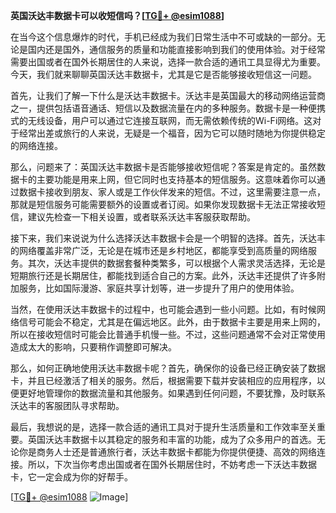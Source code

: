 **英国沃达丰数据卡可以收短信吗？[[TG💪+ @esim1088](https://t.me/s/esim1088)]**

在当今这个信息爆炸的时代，手机已经成为我们日常生活中不可或缺的一部分。无论是国内还是国外，通信服务的质量和功能直接影响到我们的使用体验。对于经常需要出国或者在国外长期居住的人来说，选择一款合适的通讯工具显得尤为重要。今天，我们就来聊聊英国沃达丰数据卡，尤其是它是否能够接收短信这一问题。

首先，让我们了解一下什么是沃达丰数据卡。沃达丰是英国最大的移动网络运营商之一，提供包括语音通话、短信以及数据流量在内的多种服务。数据卡是一种便携式的无线设备，用户可以通过它连接互联网，而无需依赖传统的Wi-Fi网络。这对于经常出差或旅行的人来说，无疑是一个福音，因为它可以随时随地为你提供稳定的网络连接。

那么，问题来了：英国沃达丰数据卡是否能够接收短信呢？答案是肯定的。虽然数据卡的主要功能是用来上网，但它同时也支持基本的短信服务。这意味着你可以通过数据卡接收到朋友、家人或是工作伙伴发来的短信。不过，这里需要注意一点，那就是短信服务可能需要额外的设置或者订阅。如果你发现数据卡无法正常接收短信，建议先检查一下相关设置，或者联系沃达丰客服获取帮助。

接下来，我们来说说为什么选择沃达丰数据卡会是一个明智的选择。首先，沃达丰的网络覆盖非常广泛，无论是在城市还是乡村地区，都能享受到高质量的网络服务。其次，沃达丰提供的数据套餐种类繁多，可以根据个人需求灵活选择，无论是短期旅行还是长期居住，都能找到适合自己的方案。此外，沃达丰还提供了许多附加服务，比如国际漫游、家庭共享计划等，进一步提升了用户的使用体验。

当然，在使用沃达丰数据卡的过程中，也可能会遇到一些小问题。比如，有时候网络信号可能会不稳定，尤其是在偏远地区。此外，由于数据卡主要是用来上网的，所以在接收短信时可能会比普通手机慢一些。不过，这些问题通常不会对正常使用造成太大的影响，只要稍作调整即可解决。

那么，如何正确地使用沃达丰数据卡呢？首先，确保你的设备已经正确安装了数据卡，并且已经激活了相关的服务。然后，根据需要下载并安装相应的应用程序，以便更好地管理你的数据流量和其他服务。如果遇到任何问题，不要犹豫，及时联系沃达丰的客服团队寻求帮助。

最后，我想说的是，选择一款合适的通讯工具对于提升生活质量和工作效率至关重要。英国沃达丰数据卡以其稳定的服务和丰富的功能，成为了众多用户的首选。无论你是商务人士还是普通旅行者，沃达丰数据卡都能为你提供便捷、高效的网络连接。所以，下次当你考虑出国或者在国外长期居住时，不妨考虑一下沃达丰数据卡，它一定会成为你的好帮手。

[[TG💪+ @esim1088](https://t.me/s/esim1088) ![Image](https://i.postimg.cc/4NQfJmqS/Snipaste-2025-05-13-00-14-12.png)]